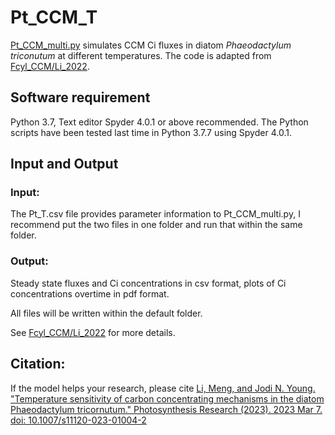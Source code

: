 # Pt_CCM_T
[Pt_CCM_multi.py](https://github.com/limengwsu/Pt_CCM_T/blob/main/Pt_CCM_multi.py) simulates CCM Ci fluxes in diatom *Phaeodactylum triconutum* at different temperatures. The code is adapted from [Fcyl_CCM/Li_2022](https://github.com/limengwsu/Fcyl_CCM/tree/main/Li_2022).

## Software requirement

Python 3.7, Text editor Spyder 4.0.1 or above recommended. The Python scripts have been tested last time in Python 3.7.7 using Spyder 4.0.1.

## Input and Output

### Input: 

The Pt_T.csv file provides parameter information to Pt_CCM_multi.py, I recommend put the two files in one folder and run that within the same folder.

### Output:

Steady state fluxes and Ci concentrations in csv format, plots of Ci concentrations overtime in pdf format. 

All files will be written within the default folder.

See [Fcyl_CCM/Li_2022](https://github.com/limengwsu/Fcyl_CCM/tree/main/Li_2022) for more details.

## Citation:
If the model helps your research, please cite
[Li, Meng, and Jodi N. Young. "Temperature sensitivity of carbon concentrating mechanisms in the diatom Phaeodactylum tricornutum." Photosynthesis Research (2023). 2023 Mar 7. doi: 10.1007/s11120-023-01004-2](https://link.springer.com/article/10.1007/s11120-023-01004-2)

